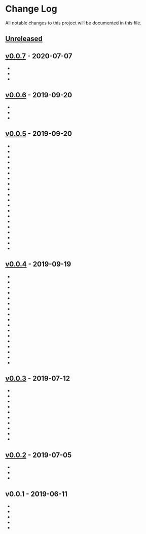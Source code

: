 # Change Log

All notable changes to this project will be documented in this file.

<a name="unreleased"></a>
## [Unreleased]



<a name="v0.0.7"></a>
## [v0.0.7] - 2020-07-07

- 
- 
- 


<a name="v0.0.6"></a>
## [v0.0.6] - 2019-09-20

- 
- 
- 


<a name="v0.0.5"></a>
## [v0.0.5] - 2019-09-20

- 
- 
- 
- 
- 
- 
- 
- 
- 
- 
- 
- 
- 
- 
- 
- 
- 
- 
- 
- 


<a name="v0.0.4"></a>
## [v0.0.4] - 2019-09-19

- 
- 
- 
- 
- 
- 
- 
- 
- 
- 
- 
- 
- 
- 
- 
- 
- 


<a name="v0.0.3"></a>
## [v0.0.3] - 2019-07-12

- 
- 
- 
- 
- 
- 
- 
- 
- 
- 


<a name="v0.0.2"></a>
## [v0.0.2] - 2019-07-05

- 
- 
- 


<a name="v0.0.1"></a>
## v0.0.1 - 2019-06-11

- 
- 
- 
- 
- 


[Unreleased]: https://github.com/binbashar/terraform-aws-cost-budget/compare/v0.0.7...HEAD
[v0.0.7]: https://github.com/binbashar/terraform-aws-cost-budget/compare/v0.0.6...v0.0.7
[v0.0.6]: https://github.com/binbashar/terraform-aws-cost-budget/compare/v0.0.5...v0.0.6
[v0.0.5]: https://github.com/binbashar/terraform-aws-cost-budget/compare/v0.0.4...v0.0.5
[v0.0.4]: https://github.com/binbashar/terraform-aws-cost-budget/compare/v0.0.3...v0.0.4
[v0.0.3]: https://github.com/binbashar/terraform-aws-cost-budget/compare/v0.0.2...v0.0.3
[v0.0.2]: https://github.com/binbashar/terraform-aws-cost-budget/compare/v0.0.1...v0.0.2
